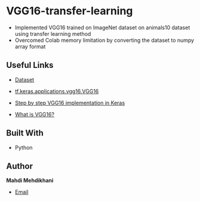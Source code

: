 # VGG16-transfer-learning
- Implemented VGG16 trained on ImageNet dataset on animals10 dataset using transfer learning method
- Overcomed Colab memory limitation by converting the dataset to numpy array format


## Useful Links

- [Dataset](https://www.kaggle.com/datasets/alessiocorrado99/animals10/ "Dataset")

- [tf.keras.applications.vgg16.VGG16](https://www.tensorflow.org/api_docs/python/tf/keras/applications/vgg16/VGG16/ "tf.keras.applications.vgg16.VGG16")
  
- [Step by step VGG16 implementation in Keras](https://towardsdatascience.com/step-by-step-vgg16-implementation-in-keras-for-beginners-a833c686ae6c/ "Step by step VGG16 implementation in Keras")
  
- [What is VGG16?](https://viso.ai/deep-learning/vgg-very-deep-convolutional-networks/ "What is VGG16?")
   

## Built With

- Python


## Author

**Mahdi Mehdikhani**
- [Email](mailto:mahdi.mehdikhani@gmail.com?subject=Hi "Hi!")
